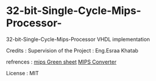 # 32-bit-Single-Cycle-Mips-Processor-
32-bit-Single-Cycle-Mips-Processor VHDL implementation 

Credits :
Supervision of the Project : Eng.Esraa Khatab

refrences :
[mips Green sheet](https://inst.eecs.berkeley.edu/~cs61c/resources/MIPS_Green_Sheet.pdf "Mips Green sheet")
[MIPS Converter](http://eg.bucknell.edu/~csci320/mips_web/ "MIPS Converter")

License :
MIT 
